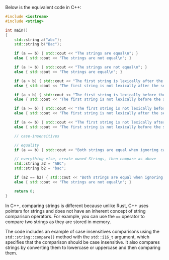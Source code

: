 Below is the equivalent code in C++:

```cpp
#include <iostream>
#include <string>

int main()
{
    std::string a("abc");
    std::string b("Bac");

    if (a == b) { std::cout << "The strings are equal\n"; }
    else { std::cout << "The strings are not equal\n"; }

    if (a != b) { std::cout << "The strings are not equal\n"; }
    else { std::cout << "The strings are equal\n"; }

    if (a > b) { std::cout << "The first string is lexically after the second\n"; }
    else { std::cout << "The first string is not lexically after the second\n"; }

    if (a < b) { std::cout << "The first string is lexically before the second\n"; }
    else { std::cout << "The first string is not lexically before the second\n"; }

    if (a >= b) { std::cout << "The first string is not lexically before the second\n"; }
    else { std::cout << "The first string is not lexically after the second\n"; }

    if (a <= b) { std::cout << "The first string is not lexically after the second\n"; }
    else { std::cout << "The first string is not lexically before the second\n"; }

    // case-insensitives

    // equality
    if (a == b) { std::cout << "Both strings are equal when ignoring case\n"; }

    // everything else, create owned Strings, then compare as above
    std::string a2 = "ABC";
    std::string b2 = "bac";

    if (a2 == b2) { std::cout << "Both strings are equal when ignoring case\n"; }
    else { std::cout << "The strings are not equal\n"; }

    return 0;
}
```

In C++, comparing strings is different because unlike Rust, C++ uses pointers for strings and does not have an inherent concept of string comparison operators. For example, you can use the `==` operator to compare two strings as they are stored in memory.

The code includes an example of case insensitives comparisons using the `std::string::compare()` method with the `std::i16_t` argument, which specifies that the comparison should be case insensitive. It also compares strings by converting them to lowercase or uppercase and then comparing them.
